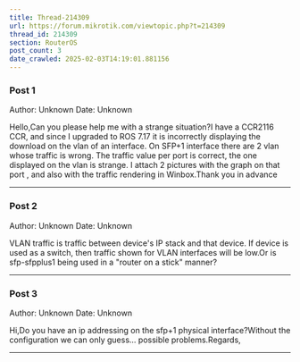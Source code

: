 ```yaml
---
title: Thread-214309
url: https://forum.mikrotik.com/viewtopic.php?t=214309
thread_id: 214309
section: RouterOS
post_count: 3
date_crawled: 2025-02-03T14:19:01.881156
---
```


### Post 1
Author: Unknown
Date: Unknown

Hello,Can you please help me with a strange situation?I have a CCR2116 CCR, and since I upgraded to ROS 7.17 it is incorrectly displaying the download on the vlan of an interface. On SFP+1 interface there are 2 vlan whose traffic is wrong. The traffic value per port is correct, the one displayed on the vlan is strange. I attach 2 pictures with the graph on that port , and also with the traffic rendering in Winbox.Thank you in advance

---
### Post 2
Author: Unknown
Date: Unknown

VLAN traffic is traffic between device's IP stack and that device. If device is used as a switch, then traffic shown for VLAN interfaces will be low.Or is sfp-sfpplus1 being used in a "router on a stick" manner?

---
### Post 3
Author: Unknown
Date: Unknown

Hi,Do you have an ip addressing on the sfp+1 physical interface?Without the configuration we can only guess... possible problems.Regards,

---
